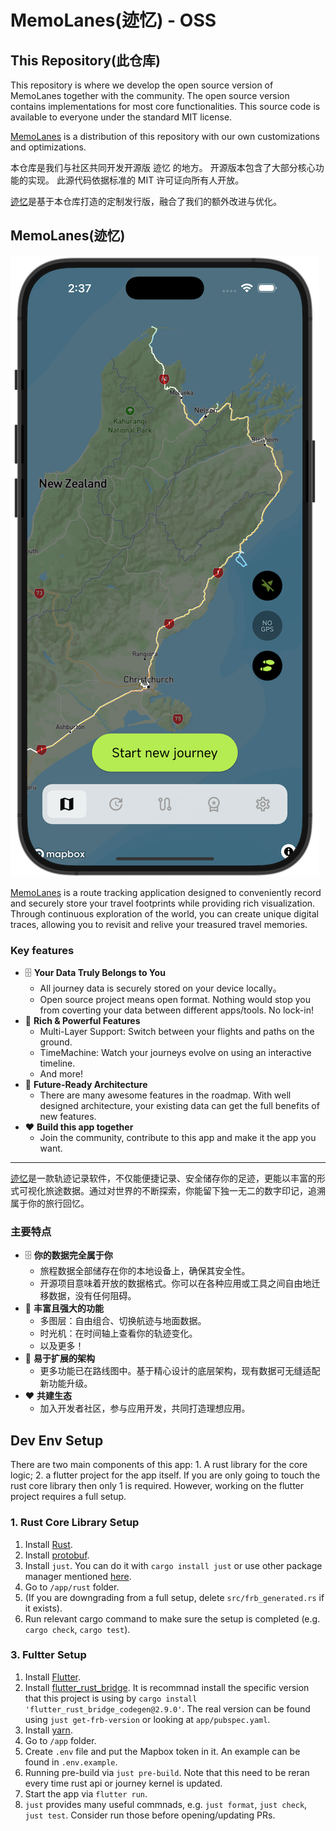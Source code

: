# MemoLanes(迹忆) - OSS

## This Repository(此仓库)
This repository is where we develop the open source version of MemoLanes together with the community.
The open source version contains implementations for most core functionalities.
This source code is available to everyone under the standard MIT license.

[MemoLanes](https://app.memolanes.com/) is a distribution of this repository with our own customizations and optimizations.  

本仓库是我们与社区共同开发开源版 迹忆 的地方。
开源版本包含了大部分核心功能的实现。
此源代码依据标准的 MIT 许可证向所有人开放。

[迹忆](https://app.memolanes.com/)是基于本仓库打造的定制发行版，融合了我们的额外改进与优化。


## MemoLanes(迹忆)
![App Screenshot](./.github/app_screenshot.png)  

[MemoLanes](https://app.memolanes.com/) is a route tracking application designed to conveniently record and securely store your travel footprints while providing rich visualization. Through continuous exploration of the world, you can create unique digital traces, allowing you to revisit and relive your treasured travel memories.

### Key features

- 🗄️ **Your Data Truly Belongs to You**
    - All journey data is securely stored on your device locally。
    - Open source project means open format. Nothing would stop you from coverting your data between different apps/tools. No lock-in!
- 💪 **Rich & Powerful Features**
    - Multi-Layer Support: Switch between your flights and paths on the ground.
    - TimeMachine: Watch your journeys evolve on using an interactive timeline.
    - And more!
- 🧩 **Future-Ready Architecture**
    - There are many awesome features in the roadmap. With well designed architecture, your existing data can get the full benefits of new features.
- ❤️ **Build this app together**
    - Join the community, contribute to this app and make it the app you want.

---

[迹忆](https://app.memolanes.com/)是一款轨迹记录软件，不仅能便捷记录、安全储存你的足迹，更能以丰富的形式可视化旅途数据。通过对世界的不断探索，你能留下独一无二的数字印记，追溯属于你的旅行回忆。

### 主要特点

- 🗄️ **你的数据完全属于你**
    - 旅程数据全部储存在你的本地设备上，确保其安全性。
    - 开源项目意味着开放的数据格式。你可以在各种应用或工具之间自由地迁移数据，没有任何阻碍。
- 💪 **丰富且强大的功能**
    - 多图层：自由组合、切换航迹与地面数据。
    - 时光机：在时间轴上查看你的轨迹变化。
    - 以及更多！
- 🧩 **易于扩展的架构**
    - 更多功能已在路线图中。基于精心设计的底层架构，现有数据可无缝适配新功能升级。
- ❤️ **共建生态**
    - 加入开发者社区，参与应用开发，共同打造理想应用。



## Dev Env Setup
There are two main components of this app: 1. A rust library for the core logic; 2. a flutter project for the app itself. If you are only going to touch the rust core library then only 1 is required. However, working on the flutter project requires a full setup.

### 1. Rust Core Library Setup
1. Install [Rust](https://www.rust-lang.org/tools/install).
2. Install [protobuf](https://grpc.io/docs/protoc-installation/).
3. Install `just`. You can do it with `cargo install just` or use other package manager mentioned [here](https://just.systems/man/en/packages.html).
4. Go to `/app/rust` folder.
5. (If you are downgrading from a full setup, delete `src/frb_generated.rs` if it exists).
6. Run relevant cargo command to make sure the setup is completed (e.g. `cargo check`, `cargo test`).

### 3. Fultter Setup
1. Install [Flutter](https://docs.flutter.dev/get-started/install).
2. Install [flutter_rust_bridge](https://cjycode.com/flutter_rust_bridge/quickstart). It is recommnad install the specific version that this project is using by `cargo install 'flutter_rust_bridge_codegen@2.9.0'`. The real version can be found using `just get-frb-version` or looking at `app/pubspec.yaml`.
3. Install [yarn](https://yarnpkg.com/getting-started/install).
4. Go to `/app` folder.
5. Create `.env` file and put the Mapbox token in it. An example can be found in `.env.example`.
6. Running pre-build via `just pre-build`. Note that this need to be reran every time rust api or journey kernel is updated.
7. Start the app via `flutter run`.
8. `just` provides many useful commnads, e.g. `just format`, `just check`, `just test`. Consider run those before opening/updating PRs.